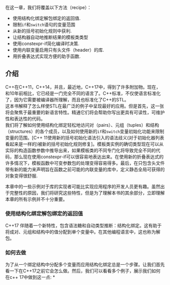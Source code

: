 在这一章，我们将覆盖以下方法（recipe）：
* 使用结构化绑定解包绑定的返回值.
* 限制```if```和```switch```语句的变量范围
* 从新的括号初始化规则中获利.
* 让结构器自动地推断结果的模板类类型
* 使用constexpr-if简化编译时决策.
* 使用内联变量启用只有头文件（header）的库.
* 用折叠表达式实现方便的助手函数.
## 介绍
C++在C++11，C++14，并且，最近地，C++17中，得到了许多附加物。现在，和10年前相比，它已经是一门完全不同的语言了。C++标准，不仅使语言标准化了，因为它需要被编译器所理解，而且也标准化了C++的STL。<br>
这本书解释了怎么样使STL在最广泛的例子中呈现最好的应用。但是首先，这一张将会聚焦于最重要的新语言特性。精通它们将会帮助你写出更具有可读性，可维护性和表达性的代码。<br>
我们将了解如何使用结构化绑定轻松地访问对（pairs）、元组（tuples）和结构（structures）的各个成员，以及如何使用新的```if```和```switch```变量初始化功能来限制变量的范围。[C++ 11使用新的括号初始化语法引入的语法歧义(对于初始化器列表看起来是一样的)被新的括号初始化规则修复]。模板类实例的确切类型现在可以从实际的构造函数参数中推导出来，如果模板类的不同专门化将导致完全不同的代码，那么现在使用constexpr-if可以很容易地表达出来。在使用新的折叠表达式的许多情况下，模板函数中可变参数包的处理变得容易得多。最后，在只包含头文件带有新的能力来声明旨在函数之前可能的内联变量的库中，定义静态全局可获得的对象变得很舒服.<br>

本章中的一些示例对于库的实现者可能比实现应用程序的开发人员更有趣。虽然出于完整性的原因，我们将研究这些特性，但是为了理解本书的其余部分，立即理解本章的所有示例并不十分重要。<br>

### 使用结构化绑定解包绑定的返回值
C++17 伴随着一个新特性，包含语法糖和自动类型推断：结构化绑定。这有助于将成对、元组和结构中的值分配到单个变量中。在其他编程语言中，这也称为解包。

### 如何去做
为了从一个绑定结构中分配多个变量而应用结构化绑定总是一个步骤。让我们首先看一下在C++17之前它会怎么做。然后，我们可以看看多个例子，展示我们如何在c++ 17中做到这一点:
* 


